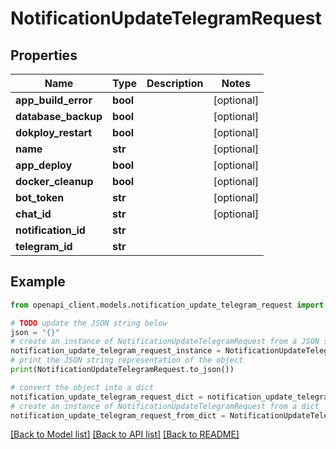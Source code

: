 # NotificationUpdateTelegramRequest


## Properties

Name | Type | Description | Notes
------------ | ------------- | ------------- | -------------
**app_build_error** | **bool** |  | [optional] 
**database_backup** | **bool** |  | [optional] 
**dokploy_restart** | **bool** |  | [optional] 
**name** | **str** |  | [optional] 
**app_deploy** | **bool** |  | [optional] 
**docker_cleanup** | **bool** |  | [optional] 
**bot_token** | **str** |  | [optional] 
**chat_id** | **str** |  | [optional] 
**notification_id** | **str** |  | 
**telegram_id** | **str** |  | 

## Example

```python
from openapi_client.models.notification_update_telegram_request import NotificationUpdateTelegramRequest

# TODO update the JSON string below
json = "{}"
# create an instance of NotificationUpdateTelegramRequest from a JSON string
notification_update_telegram_request_instance = NotificationUpdateTelegramRequest.from_json(json)
# print the JSON string representation of the object
print(NotificationUpdateTelegramRequest.to_json())

# convert the object into a dict
notification_update_telegram_request_dict = notification_update_telegram_request_instance.to_dict()
# create an instance of NotificationUpdateTelegramRequest from a dict
notification_update_telegram_request_from_dict = NotificationUpdateTelegramRequest.from_dict(notification_update_telegram_request_dict)
```
[[Back to Model list]](../README.md#documentation-for-models) [[Back to API list]](../README.md#documentation-for-api-endpoints) [[Back to README]](../README.md)


